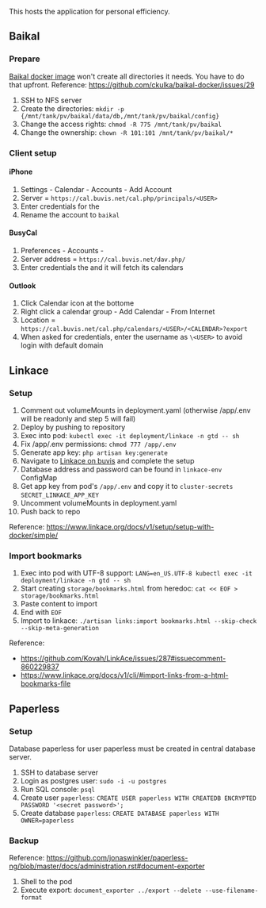 This hosts the application for personal efficiency.

## Baikal

### Prepare
[Baikal docker image](https://github.com/ckulka/baikal-docker) won't create all directories it needs. You have to do that upfront. Reference: https://github.com/ckulka/baikal-docker/issues/29

1. SSH to NFS server
2. Create the directories: `mkdir -p {/mnt/tank/pv/baikal/data/db,/mnt/tank/pv/baikal/config}`
3. Change the access rights: `chmod -R 775 /mnt/tank/pv/baikal`
4. Change the ownership: `chown -R 101:101 /mnt/tank/pv/baikal/*`

### Client setup

#### iPhone
1. Settings - Calendar - Accounts - Add Account
2. Server = `https://cal.buvis.net/cal.php/principals/<USER>`
3. Enter credentials for the <USER>
4. Rename the account to `baikal`

#### BusyCal
1. Preferences - Accounts - <plus icon>
2. Server address = `https://cal.buvis.net/dav.php/`
3. Enter credentials the <USER> and it will fetch its calendars

#### Outlook
1. Click Calendar icon at the bottome
2. Right click a calendar group - Add Calendar - From Internet
3. Location = `https://cal.buvis.net/cal.php/calendars/<USER>/<CALENDAR>?export`
4. When asked for credentials, enter the username as `\<USER>` to avoid login with default domain

## Linkace

### Setup
1. Comment out volumeMounts in deployment.yaml (otherwise /app/.env will be readonly and step 5 will fail)
2. Deploy by pushing to repository
3. Exec into pod: `kubectl exec -it deployment/linkace -n gtd -- sh`
4. Fix /app/.env permissions: `chmod 777 /app/.env`
5. Generate app key: `php artisan key:generate`
6. Navigate to [Linkace on buvis](https://bookmarks.buvis.net) and complete the setup
7. Database address and password can be found in `linkace-env` ConfigMap
9. Get app key from pod's `/app/.env` and copy it to `cluster-secrets` `SECRET_LINKACE_APP_KEY`
10. Uncomment volumeMounts in deployment.yaml
11. Push back to repo

Reference: https://www.linkace.org/docs/v1/setup/setup-with-docker/simple/

### Import bookmarks
1. Exec into pod with UTF-8 support: `LANG=en_US.UTF-8 kubectl exec -it deployment/linkace -n gtd -- sh`
2. Start creating `storage/bookmarks.html` from heredoc: `cat << EOF > storage/bookmarks.html`
3. Paste content to import
4. End with `EOF`
5. Import to linkace: `./artisan links:import bookmarks.html --skip-check --skip-meta-generation`

Reference:
- https://github.com/Kovah/LinkAce/issues/287#issuecomment-860229837
- https://www.linkace.org/docs/v1/cli/#import-links-from-a-html-bookmarks-file

## Paperless

### Setup
Database paperless for user paperless must be created in central database server.

1. SSH to database server
2. Login as postgres user: `sudo -i -u postgres`
3. Run SQL console: `psql`
4. Create user `paperless`: `CREATE USER paperless WITH CREATEDB ENCRYPTED PASSWORD '<secret password>';`
5. Create database `paperless`: `CREATE DATABASE paperless WITH OWNER=paperless`

### Backup
Reference: https://github.com/jonaswinkler/paperless-ng/blob/master/docs/administration.rst#document-exporter

1. Shell to the pod
2. Execute export: `document_exporter ../export --delete --use-filename-format`
